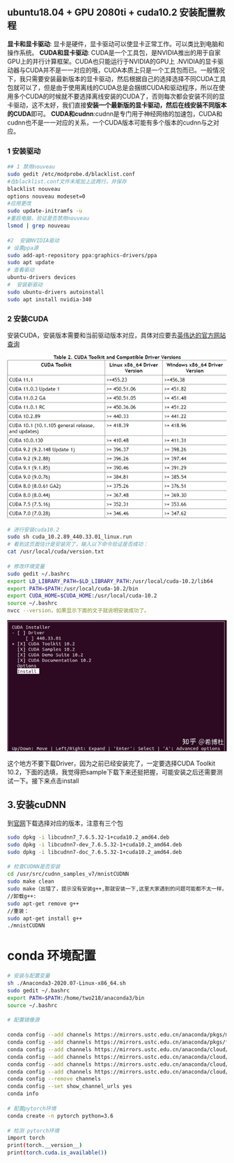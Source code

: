 ## ubuntu18.04 + GPU 2080ti + cuda10.2  安装配置教程

**显卡和显卡驱动**: 显卡是硬件，显卡驱动可以使显卡正常工作。可以类比到电脑和操作系统。 
**CUDA和显卡驱动**: CUDA是一个工具包，是NVIDIA推出的用于自家GPU上的并行计算框架。CUDA也只能运行于NVIDIA的GPU上 .NVIDIA的显卡驱动器与CUDA并不是一一对应的哦，CUDA本质上只是一个工具包而已。一般情况下，我只需要安装最新版本的显卡驱动，然后根据自己的选择选择不同CUDA工具包就可以了，但是由于使用离线的CUDA总是会捆绑CUDA和驱动程序，所以在使用多个CUDA的时候就不要选择离线安装的CUDA了，否则每次都会安装不同的显卡驱动，这不太好，我们直接**安装一个最新版的显卡驱动，然后在线安装不同版本的CUDA**即可。
**CUDA和cudnn**:cudnn是专门用于神经网络的加速包，CUDA和cudnn也不是一一对应的关系，一个CUDA版本可能有多个版本的cudnn与之对应。

### 1  安装驱动
```bash
## 1 禁用nouveau
sudo gedit /etc/modprobe.d/blacklist.conf 
#在blacklist.conf文件末尾加上这两行，并保存
blacklist nouveau
options nouveau modeset=0
#应用更改
sudo update-initramfs -u 
#重启电脑，验证是否禁用nouveau
lsmod | grep nouveau

#2  安装NVIDIA驱动
# 设置ppa源
sudo add-apt-repository ppa:graphics-drivers/ppa
sudo apt update
# 查看驱动
ubuntu-drivers devices
#  安装新驱动
sudo ubuntu-drivers autoinstall
sudo apt install nvidia-340 
```

### 2 安装CUDA

 安装CUDA，安装版本需要和当前驱动版本对应，具体对应要去[英伟达的官方网站查询](https://link.zhihu.com/?target=https%3A//docs.nvidia.com/cuda/cuda-toolkit-release-notes/index.html)

![](images/image-20201025105340290.png)

```bash
# 进行安装cuda10.2
sudo sh cuda_10.2.89_440.33.01_linux.run
# 看到这页面估计是安装完了，输入以下命令验证是否成功： 
cat /usr/local/cuda/version.txt

# 修改环境变量
sudo gedit ~/.bashrc
export LD_LIBRARY_PATH=$LD_LIBRARY_PATH:/usr/local/cuda-10.2/lib64
export PATH=$PATH:/usr/local/cuda-10.2/bin
export CUDA_HOME=$CUDA_HOME:/usr/local/cuda-10.2
source ~/.bashrc
nvcc --version，如果显示下面的文子就说明安装成功了。
```

![](images/image-20201025105721307.png)

这个地方不要下载Driver，因为之前已经安装完了，一定要选择CUDA Toolkit 10.2，下面的选填，我觉得把sample下载下来还挺把握，可能安装之后还需要测试一下。接下来点击install 

## 3.安装cuDNN

 到[官网](https://link.zhihu.com/?target=https%3A//developer.nvidia.com/rdp/cudnn-download)下载选择对应的版本，注意有三个包 

```bash
sudo dpkg -i libcudnn7_7.6.5.32-1+cuda10.2_amd64.deb
sudo dpkg -i libcudnn7-dev_7.6.5.32-1+cuda10.2_amd64.deb
sudo dpkg -i libcudnn7-doc_7.6.5.32-1+cuda10.2_amd64.deb

# 检查CUDNN是否安装
cd /usr/src/cudnn_samples_v7/mnistCUDNN
sudo make clean
sudo make（出错了，提示没有安装g++,那就安装一下,这里大家遇到的问题可能都不太一样，就是看他缺啥，咱就补啥就行）
//卸载g++:
sudo apt-get remove g++
//重装：
sudo apt-get install g++
./mnistCUDNN
```

# conda 环境配置

```bash
# 安装与配置变量
sh ./Anaconda3-2020.07-Linux-x86_64.sh
sudo gedit ~/.bashrc
export PATH=$PATH:/home/two218/anaconda3/bin
source ~/.bashrc

# 配置镜像源

conda config --add channels https://mirrors.ustc.edu.cn/anaconda/pkgs/main/
conda config --add channels https://mirrors.ustc.edu.cn/anaconda/pkgs/free/
conda config --add channels https://mirrors.ustc.edu.cn/anaconda/cloud/conda-forge/
conda config --add channels https://mirrors.ustc.edu.cn/anaconda/cloud/msys2/
conda config --add channels https://mirrors.ustc.edu.cn/anaconda/cloud/bioconda/
conda config --add channels https://mirrors.ustc.edu.cn/anaconda/cloud/menpo/
conda config --remove channels
conda config --set show_channel_urls yes
conda info

# 配置pytorch环境
conda create -n pytorch python=3.6

# 检测 pytorch环境
import torch
print(torch.__version__)
print(torch.cuda.is_available())


```

